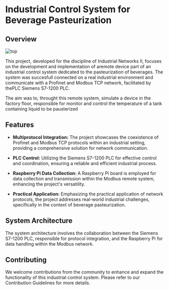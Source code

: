 # Industrial Control System for Beverage Pasteurization

## Overview

![top](https://github.com/thiagofcm/Modbus_Slave_RICA2/assets/22446244/59fe58fa-516b-4ef8-8a13-136468b99227)


This project, developed for the discipline of Industrial Networks II, focuses on the development and implementation of aremote device part of an industrial control system dedicated to the pasteurization of beverages. The system was succesfull connected on a real industrial environment and communicate with a Profinet and Modbus TCP network, facilitated by thePLC Siemens S7-1200 PLC.

The aim was to, throught this remote system, simulate a device in the factory floor, responsible for monitor and control the temperature of a tank containing liquid to be pausterized 
## Features

- **Multiprotocol Integration:** The project showcases the coexistence of Profinet and Modbus TCP protocols within an industrial setting, providing a comprehensive solution for network communication.

- **PLC Control:** Utilizing the Siemens S7-1200 PLC for effective control and coordination, ensuring a reliable and efficient industrial process.

- **Raspberry Pi Data Collection:** A Raspberry Pi board is employed for data collection and transmission within the Modbus remote system, enhancing the project's versatility.

- **Practical Application:** Emphasizing the practical application of network protocols, the project addresses real-world industrial challenges, specifically in the context of beverage pasteurization.

## System Architecture

The system architecture involves the collaboration between the Siemens S7-1200 PLC, responsible for protocol integration, and the Raspberry Pi for data handling within the Modbus network.

## Contributing
We welcome contributions from the community to enhance and expand the functionality of this industrial control system. Please refer to our Contribution Guidelines for more details.
